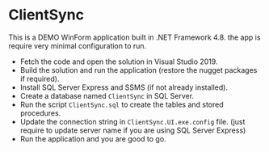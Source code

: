 # ClientSync
This is a DEMO WinForm application built in .NET Framework 4.8. the app is require very minimal configuration to run. 

- Fetch the code and open the solution in Visual Studio 2019. 
- Build the solution and run the application (restore the nugget packages if required).
- Install SQL Server Express and SSMS (if not already installed).
- Create a database named `ClientSync` in SQL Server.
- Run the script `ClientSync.sql` to create the tables and stored procedures.
- Update the connection string in `ClientSync.UI.exe.config` file. (just require to update server name if you are using SQL Server Express)
- Run the application and you are good to go.
